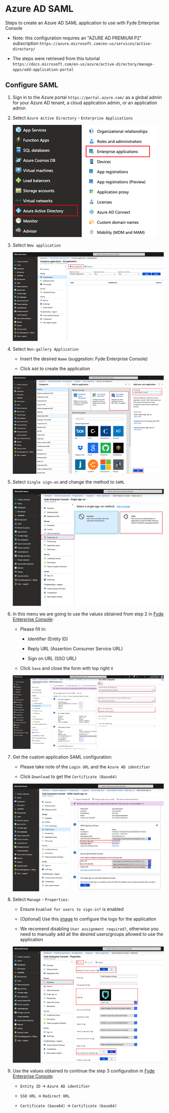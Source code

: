 
# Azure AD SAML

Steps to create an Azure AD SAML application to use with Fyde Enterprise Console

- Note: this configuration requires an "AZURE AD PREMIUM P2" subscription `https://azure.microsoft.com/en-us/services/active-directory/`

- The steps were retrieved from this tutorial `https://docs.microsoft.com/en-us/azure/active-directory/manage-apps/add-application-portal`

## Configure SAML

1. Sign in to the Azure portal `https://portal.azure.com/` as a global admin for your Azure AD tenant, a cloud application admin, or an application admin

1. Select `Azure Active Directory` - `Enterprise Applications`

    ![Enterprise Applications](imgs/azure_saml_enterprise_applications.png)

1. Select `New application`

    ![New Application](imgs/azure_saml_new_application.png)

1. Select `Non-gallery Application`

    - Insert the desired `Name` (suggestion: Fyde Enterprise Console)

    - Click `Add` to create the application

    ![Create Application](imgs/azure_saml_create_application.png)

1. Select `Single sign-on` and change the method to `SAML`

    ![SSO Method](imgs/azure_saml_sso_method.png)

1. In this menu we are going to use the values obtained from step 2 in [Fyde Enterprise Console](fyde_console_saml.md):

    - Please fill in:

        - Identifier (Entity ID)

        - Reply URL (Assertion Consumer Service URL)

        - Sign on URL (SSO URL)

    - Click `Save` and close the form with top right `X`

    ![SAML Configuration](imgs/azure_saml_configuration.png)

1. Get the custom application SAML configuration:

    - Please take note of the `Login URL` and the `Azure AD identifier`

    - Click `Download` to get the `Certificate (Base64)`

    ![SAML Properties](imgs/azure_saml_provider.png)

1. Select `Manage` - `Properties`:

    - Ensure `Enabled for users to sign-in?` is enabled

    - [Optional] Use this [image](../../fyde_logo.png) to configure the logo for the application

    - We recomend disabling `User assignment required?`, otherwise you need to manually add all the desired users/groups allowed to use the application

    ![SAML Provider](imgs/azure_saml_application_properties.png)

1. Use the values obtained to continue the step 3 configuration in [Fyde Enterprise Console](fyde_console_saml.md):

    - `Entity ID` -> `Azure AD identifier`

    - `SSO URL` -> `Redirect URL`

    - `Certificate (base64)` -> `Certificate (base64)`

